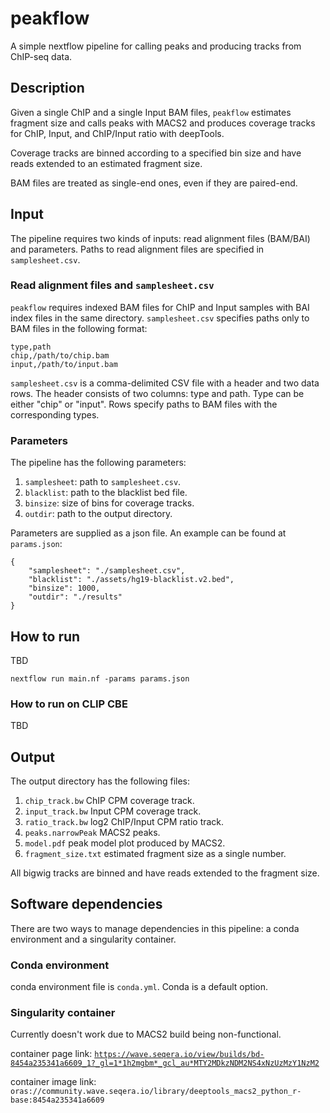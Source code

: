 # peakflow
A simple nextflow pipeline for calling peaks and producing tracks from ChIP-seq data.

## Description
Given a single ChIP and a single Input BAM files, `peakflow` estimates fragment size and calls peaks with MACS2 and produces coverage tracks for ChIP, Input, and ChIP/Input ratio with deepTools.

Coverage tracks are binned according to a specified bin size and have reads extended to an estimated fragment size.

BAM files are treated as single-end ones, even if they are paired-end.

## Input
The pipeline requires two kinds of inputs: read alignment files (BAM/BAI) and parameters. Paths to read alignment files are specified in `samplesheet.csv`.

### Read alignment files and `samplesheet.csv`
`peakflow` requires indexed BAM files for ChIP and Input samples with BAI index files in the same directory. `samplesheet.csv` specifies paths only to BAM files in the following format:

```
type,path
chip,/path/to/chip.bam
input,/path/to/input.bam

```

`samplesheet.csv` is a comma-delimited CSV file with a header and two data rows. The header consists of two columns: type and path. Type can be either "chip" or "input". Rows specify paths to BAM files with the corresponding types.

### Parameters
The pipeline has the following parameters:
1. `samplesheet`: path to `samplesheet.csv`.
2. `blacklist`: path to the blacklist bed file.
3. `binsize`: size of bins for coverage tracks.
4. `outdir`: path to the output directory.

Parameters are supplied as a json file. An example can be found at `params.json`:

```
{
    "samplesheet": "./samplesheet.csv",
    "blacklist": "./assets/hg19-blacklist.v2.bed",
    "binsize": 1000,
    "outdir": "./results"
}
```

## How to run
TBD
```{bash}
nextflow run main.nf -params params.json
```

### How to run on CLIP CBE
TBD

## Output
The output directory has the following files:

1. `chip_track.bw` ChIP CPM coverage track.
2. `input_track.bw` Input CPM coverage track.
3. `ratio_track.bw` log2 ChIP/Input CPM ratio track.
4. `peaks.narrowPeak` MACS2 peaks.
5. `model.pdf` peak model plot produced by MACS2. 
6. `fragment_size.txt` estimated fragment size as a single number.

All bigwig tracks are binned and have reads extended to the fragment size.

## Software dependencies

There are two ways to manage dependencies in this pipeline: a conda environment and a singularity container.

### Conda environment
conda environment file is `conda.yml`. Conda is a default option.

### Singularity container

Currently doesn't work due to MACS2 build being non-functional.

container page link: [`https://wave.seqera.io/view/builds/bd-8454a235341a6609_1?_gl=1*1h2mgbm*_gcl_au*MTY2MDkzNDM2NS4xNzUzMzY1NzM2`](https://wave.seqera.io/view/builds/bd-8454a235341a6609_1?_gl=1*1h2mgbm*_gcl_au*MTY2MDkzNDM2NS4xNzUzMzY1NzM2)

container image link: `oras://community.wave.seqera.io/library/deeptools_macs2_python_r-base:8454a235341a6609`
